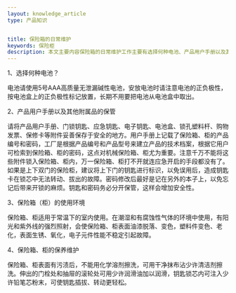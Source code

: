 ```yaml
---
layout: knowledge_article
type: 产品知识


title: 保险箱的日常维护
keywords: 保险柜
description: 本文主要内容保险箱的日常维护工作主要有选择何种电池、产品用户手册以及其他附属品的保管、保险箱（柜）的使用环境和保险箱柜的保养维护等。
---
```

1、选择何种电池？

电池请使用5号AAA高质量无泄漏碱性电池，安放电池时请注意电池的正负极性，按电池盒上的正负极性标记放置，长期不用要把电池从电池盒中取出。

2、产品用户手册以及其他附属品的保管

请将产品用户手册、门锁钥匙、应急钥匙、电子钥匙、电池盒、锁孔塑料杆、购物发票、保修卡等附件妥善保存于安全的地方。用户手册上记载了保险箱、柜的产品编号和密码，工厂是根据产品编号和产品型号来建立产品的技术档案，根据它用户可检索到保险箱、柜的密码，这点对机械保险箱、柜尤为重要。注意千万不能将这些附件锁入保险箱、柜内，万一保险箱、柜打不开就连应急开启的手段都没有了。如果是上下双门的保险柜，建议将上下门的钥匙进行标识，以免误用后，造成钥匙卡在锁芯中无法转动、拔出的故障。密码修改后最好是记在另外的本子上，以免忘记后带来开锁的麻烦。钥匙和密码务必分开保管，这样会增加安全性。

3、保险箱（柜）的使用环境

保险箱、柜适用于常温下的室内使用。在潮湿和有腐蚀性气体的环境中使用，有阳光和紫外线的强烈照射，会使保险箱、柜表面油漆脱落、变色，塑料件变色、老化，表面生锈、氧化，电子元件性能不稳定引起故障。

4、保险箱、柜的保养维护

保险箱、柜表面有污渍后，不能用化学溶剂擦洗，可用干净抹布沾少许清洁剂擦洗。伸出的门栓处和抽屉的滚轮处可用少许润滑油加以润滑，钥匙锁芯内可注入少许铅笔芯粉末，可使钥匙插拔、转动更轻松。
